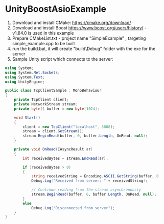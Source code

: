 # UnityBoostAsioExample
1. Download and install CMake: https://cmake.org/download/
2. Download and install Boost https://www.boost.org/users/history/ - v1.84.0 is used in this example
3. Prepare CMakeList.txt - project name "SimpleExample" , targeting simple_example.cpp to be built
4. run the build.bat, it will create "build\Debug" folder with the exe for the server
5. Sample Unity script which connects to the server:

```csharp
using System;
using System.Net.Sockets;
using System.Text;
using UnityEngine;

public class TcpClientSample : MonoBehaviour
{
    private TcpClient client;
    private NetworkStream stream;
    private byte[] buffer = new byte[1024];

    void Start()
    {
        client = new TcpClient("localhost", 8888);
        stream = client.GetStream();
        stream.BeginRead(buffer, 0, buffer.Length, OnRead, null);
    }

    private void OnRead(IAsyncResult ar)
    {
        int receivedBytes = stream.EndRead(ar);

        if (receivedBytes > 0)
        {
            string receivedString = Encoding.ASCII.GetString(buffer, 0, receivedBytes);
            Debug.Log("Received from server: " + receivedString);

            // Continue reading from the stream asynchronously
            stream.BeginRead(buffer, 0, buffer.Length, OnRead, null);
        }
        else
            Debug.Log("Disconnected from server");
    }
}

